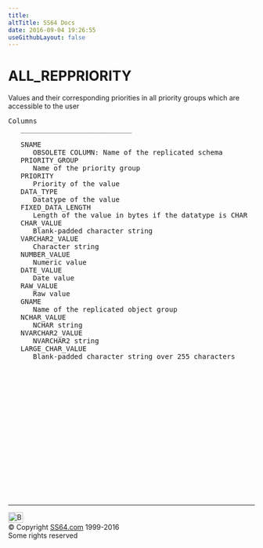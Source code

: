```yaml
---
title:
altTitle: SS64 Docs
date: 2016-09-04 19:26:55
useGithubLayout: false
---
```

<!-- #BeginLibraryItem "/Library/head_orad.lbi" --><!-- #EndLibraryItem --><h1>ALL_REPPRIORITY </h1><p> Values and their corresponding priorities in all priority groups which are accessible to the user </p> 
 
<pre>Columns
   ___________________________
 
   SNAME
      OBSOLETE COLUMN: Name of the replicated schema
   PRIORITY_GROUP
      Name of the priority group
   PRIORITY
      Priority of the value
   DATA_TYPE
      Datatype of the value
   FIXED_DATA_LENGTH
      Length of the value in bytes if the datatype is CHAR
   CHAR_VALUE
      Blank-padded character string
   VARCHAR2_VALUE
      Character string
   NUMBER_VALUE
      Numeric value
   DATE_VALUE
      Date value
   RAW_VALUE
      Raw value
   GNAME
      Name of the replicated object group
   NCHAR_VALUE
      NCHAR string
   NVARCHAR2_VALUE
      NVARCHAR2 string
   LARGE_CHAR_VALUE
      Blank-padded character string over 255 characters

</pre><!-- #BeginLibraryItem "/Library/foot_orad.lbi" --><p>
<!-- oracle-footer -->
<ins class="adsbygoogle" style="display:inline-block;width:300px;height:250px" data-ad-client="ca-pub-6140977852749469" data-ad-slot="4275490898"></ins>
<script>
(adsbygoogle = window.adsbygoogle || []).push({});
</script></p>
<hr>
<div id="bl" class="footer"><a href="ALL_REPPRIORITY.html#"><img src="../images/top.png" width="30" height="22" alt="Back to the Top"></a></div>
<div id="br" class="footer, tagline">© Copyright <a href="../index.html">SS64.com</a> 1999-2016<br>
Some rights reserved</div>
<!-- #EndLibraryItem -->

